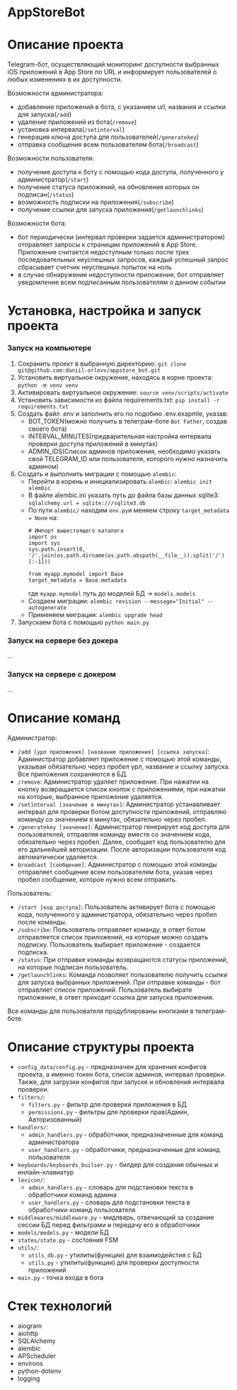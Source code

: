 # AppStoreBot

# Описание проекта
Telegram-бот, осуществляющий мониторинг доступности выбранных iOS приложений в App Store по URL и информирует пользователей о любых изменениях в их доступности.

Возможности администратора: 
- добавление приложений в бота, с указанием url, названия и ссылки для запуска(`/add`)
- удаление приложений из бота(`/remove`)
- установка интервала(`/setinterval`)
- генерация ключа доступа для пользователей(`/generatekey`)
- отправка сообщения всем пользователям бота(`/broadcast`)

Возможности пользователя:
- получение доступа к боту с помощью кода доступа, полученного у администратор(`/start`)
- получение статуса приложений, на обновления которых он подписан(`/status`)
- возможность подписки на приложения(`/subscribe`)
- получение ссылки для запуска приложения(`/getlaunchlinks`)

Возможности бота:
- бот периодически (интервал проверки задается администратором) отправляет запросы к страницам приложений в App Store. Приложение считается недоступным только после трех последовательных
неуспешных запросов, каждый успешный запрос сбрасывает счетчик неуспешных попыток на ноль
- в случае обнаружения недоступности приложения, бот отправляет уведомление всем подписанным пользователям о данном событии



# Установка, настройка и запуск проекта

### Запуск на компьютере
1. Сохранить проект в выбранную директорию: `git clone git@github.com:daniil-orlovv/appstore_bot.git`
2. Установить виртуальное окружение, находясь в корне проекта: `python -m venv venv`
3. Активировать виртуальное окружение: `source venv/scripts/activate`
4. Установить зависимости из файла requirements.txt: `pip install -r requirements.txt`
5. Создать файл .env и заполнить его по подобию .env.exapmle, указав:
   - BOT_TOKEN(можно получить в телеграм-боте `Bot Father`, создав своего бота)
   - INTERVAL_MINUTES(предварительная настройка интервала проверки доступа приложений в минутах)
   - ADMIN_IDS(Список админов приложения, необходимо указать свой TELEGRAM_ID или пользователя, которого нужно назначить админом)
6. Создать и выполнить миграции с помощью `alembic`:
   - Перейти в корень и инициализировать `alembic`: `alembic init alembic`
   - В файле alembic.ini указать путь до файла базы данных sqlite3: `sqlalchemy.url = sqlite:///sqlite3.db`
   - По пути `alembic/` находим `env.py`и меняем строку `target_metadata = None` на:
      ```
      # Импорт вышестоящего каталога
      import os
      import sys
      sys.path.insert(0, '/'.join(os.path.dirname(os.path.abspath(__file__)).split('/')[:-1]))

      from myapp.mymodel import Base
      target_metadata = Base.metadata
      ```
      где `myapp.mymodel` путь до моделей БД -> `models.models`
   - Создаем миграции: `alembic revision --message="Initial" --autogenerate`
   - Применяем миграции: `alembic upgrade head`
7. Запускаем бота с помощью `python main.py`

### Запуск на сервере без докера
...

### Запуск на сервере с докером
...

# Описание команд 
Администратор:
- `/add [урл приложения] [название приложения] [ссылка запуска]`: Администратор добавляет приложение с помощью этой команды, указывая обязательно через пробел урл, название и ссылку запуска. Все приложения сохраняются в БД.
- `/remove`: Администратор удаляет приложение. При нажатии на кнопку возвращается список кнопок с приложениями, при нажатии на которые, выбранное приложение удаляется.
- `/setinterval [значение в минутах]`: Администратор устанавливает интервал для проверки ботом доступности приложений, отправляю команду со значением в минутах, обязательно через пробел.
- `/generatekey [значение]`: Администратор генерирует код доступа для пользователей, отправляя команду вместе со значением кода, обязательно через пробел. Далее, сообщает код пользователю для его дальнейшей авторизации. После авторизации пользователя код автоматически удаляется.
- `broadcast [сообщение]`: Администратор с помощью этой команды отправляет сообщение всем пользователям бота, указав через пробел сообщение, которое нужно всем отправить.

Пользователь:
- `/start [код доступа]`: Пользователь активирует бота с помощью кода, полученного у администратора, обязательно через пробел после команды.
- `/subscribe`: Пользователь отправляет команду, в ответ ботом отправляется список приложений, на которые можно создать подписку. Пользователь выбирает приложение - создается подписка.
- `/status`: При отправке команды возвращаются статусы приложений, на которые подписан пользователь.
- `/getlaunchlinks`: Команда позволяет пользователю получить ссылки для запуска выбранных приложений. При отправке команды - бот отправляет список приложений. Пользователь выбирате приложение, в ответ приходит ссылка для запуска приложения.

Все команды для пользователя продублированы кнопками в телеграм-боте.

# Описание структуры проекта
- `config_data/config.py` - предназначен для хранения конфигов проекта, а именно токен бота, список админов, интервал проверки. Также, для загрузки конфигов при запуске и обновления интервала проверки.
- `filters/`:
  - `filters.py` - фильтр для проверки приложения в БД
  - `permissions.py` - фильтры для проверки прав(Админ, Авторизованный)
- `handlers/`:
  - `admin_handlers.py` - обработчики, предназначенные для команд администратора
  - `user_handlers.py` - обработчики, предназначенные для команд пользователя
- `keyboards/keyboards_builser.py` - билдер для создания обычных и инлайн-клавиатур
- `lexicon/`:
  - `admin_handlers.py` - словарь для подстановки текста в обработчики команд админа
  - `user_handlers.py` - словарь для подстановки текста в обработчики команд пользователя
- `middlewares/middleware.py` - мидлварь, отвечающий за создание сессии БД перед фильтрами и передачу его в обработчики
- `models/models.py` - модели БД
- `states/state.py` - состояния FSM
- `utils/`:
  - `utils_db.py` - утилиты(функции) для взаимодейстия с БД
  - `utils.py` - утилиты(функции) для проверки доступности приложений
- `main.py` - точка входа в бота

# Стек технологий

- aiogram
- aiohttp
- SQLAlchemy
- alembic
- APScheduler
- environs
- python-dotenv
- logging
